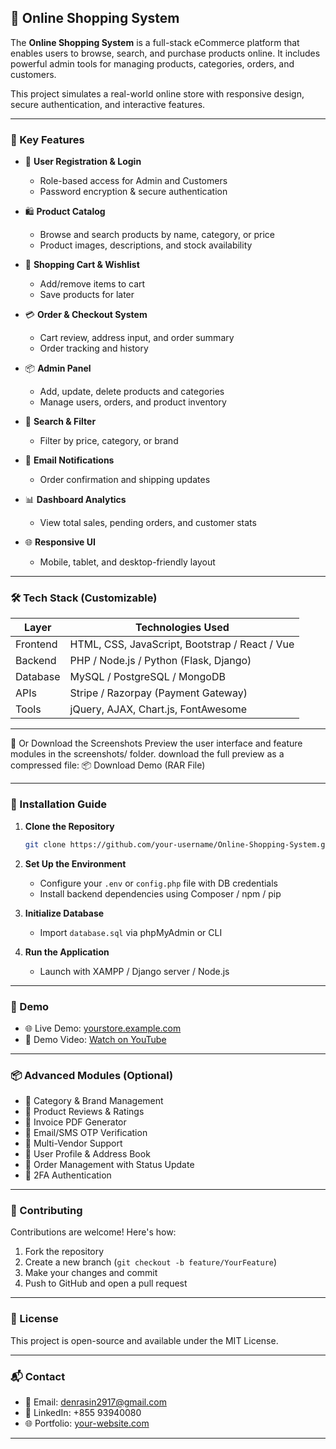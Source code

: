 
## 🛒 Online Shopping System

The **Online Shopping System** is a full-stack eCommerce platform that enables users to browse, search, and purchase products online. It includes powerful admin tools for managing products, categories, orders, and customers.

This project simulates a real-world online store with responsive design, secure authentication, and interactive features.

---

### 🌟 Key Features

* 👥 **User Registration & Login**

  * Role-based access for Admin and Customers
  * Password encryption & secure authentication

* 🛍️ **Product Catalog**

  * Browse and search products by name, category, or price
  * Product images, descriptions, and stock availability

* 🛒 **Shopping Cart & Wishlist**

  * Add/remove items to cart
  * Save products for later

* 💳 **Order & Checkout System**

  * Cart review, address input, and order summary
  * Order tracking and history

* 📦 **Admin Panel**

  * Add, update, delete products and categories
  * Manage users, orders, and product inventory

* 🔎 **Search & Filter**

  * Filter by price, category, or brand

* 🔔 **Email Notifications**

  * Order confirmation and shipping updates

* 📊 **Dashboard Analytics**

  * View total sales, pending orders, and customer stats

* 🌐 **Responsive UI**

  * Mobile, tablet, and desktop-friendly layout

---

### 🛠️ Tech Stack (Customizable)

| Layer    | Technologies Used                              |
| -------- | ---------------------------------------------- |
| Frontend | HTML, CSS, JavaScript, Bootstrap / React / Vue |
| Backend  | PHP / Node.js / Python (Flask, Django)         |
| Database | MySQL / PostgreSQL / MongoDB                   |
| APIs     | Stripe / Razorpay (Payment Gateway)            |
| Tools    | jQuery, AJAX, Chart.js, FontAwesome            |

---

📁 Or Download the Screenshots
Preview the user interface and feature modules in the screenshots/ folder.
 download the full preview as a compressed file:
📦 Download Demo (RAR File)

---

### 🔧 Installation Guide

1. **Clone the Repository**

   ```bash
   git clone https://github.com/your-username/Online-Shopping-System.git
   ```
2. **Set Up the Environment**

   * Configure your `.env` or `config.php` file with DB credentials
   * Install backend dependencies using Composer / npm / pip
3. **Initialize Database**

   * Import `database.sql` via phpMyAdmin or CLI
4. **Run the Application**

   * Launch with XAMPP / Django server / Node.js

---

### 📸 Demo

* 🌐 Live Demo: [yourstore.example.com](#)
* 🎥 Demo Video: [Watch on YouTube](#)

---

### 📦 Advanced Modules (Optional)

* 📂 Category & Brand Management
* 📝 Product Reviews & Ratings
* 🧾 Invoice PDF Generator
* 📧 Email/SMS OTP Verification
* 🏬 Multi-Vendor Support
* 🧍 User Profile & Address Book
* 💼 Order Management with Status Update
* 🔐 2FA Authentication

---

### 🤝 Contributing

Contributions are welcome! Here's how:

1. Fork the repository
2. Create a new branch (`git checkout -b feature/YourFeature`)
3. Make your changes and commit
4. Push to GitHub and open a pull request

---

### 📄 License

This project is open-source and available under the MIT License.

---

### 📬 Contact

* 📧 Email: denrasin2917@gmail.com
* 💼 LinkedIn: +855 93940080
* 🌐 Portfolio: [your-website.com](#)

---


